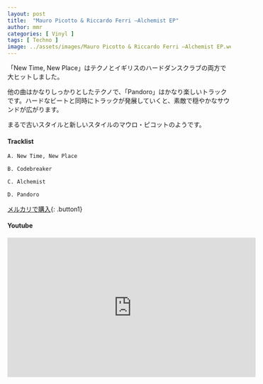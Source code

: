 ```yaml
---
layout: post
title:  "Mauro Picotto & Riccardo Ferri –Alchemist EP"
author: mmr
categories: [ Vinyl ]
tags: [ Techno ]
image: ../assets/images/Mauro Picotto & Riccardo Ferri –Alchemist EP.webp
---
```


「New Time, New Place」はテクノとイギリスのハードダンスクラブの両方で大ヒットしました。

他の曲はかなりしっかりとしたテクノで、「Pandoro」はかなり楽しいトラックです。ハードなビートと同時にトラックが発展していくと、素敵で穏やかなサウンドが広がります。

まるで古いスタイルと新しいスタイルのマウロ・ピコットのようです。

#### Tracklist
```md
A. New Time, New Place

B. Codebreaker

C. Alchemist

D. Pandoro
```

[メルカリで購入](https://jp.mercari.com/item/m43683328945?afid=6142608987){: .button1}

#### Youtube
<iframe width="560" height="315" src="https://www.youtube.com/embed/44_Hc7ATM5s?si=te-QUqe216PZHbu_" title="YouTube video player" frameborder="0" allow="accelerometer; autoplay; clipboard-write; encrypted-media; gyroscope; picture-in-picture; web-share" referrerpolicy="strict-origin-when-cross-origin" allowfullscreen></iframe>